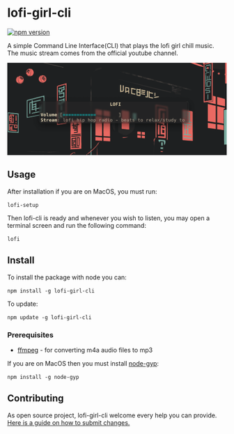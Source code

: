 # lofi-girl-cli
[![npm version](https://badge.fury.io/js/lofi-girl-cli.svg)](https://badge.fury.io/js/lofi-girl-cli)

A simple Command Line Interface(CLI) that plays the lofi girl chill music.
The music stream comes from the official youtube channel.

![screenshot](https://github.com/mariogarridopt/lofi-girl-cli/raw/master/screenshot.png)

## Usage
After installation if you are on MacOS, you must run:
```
lofi-setup
```
Then lofi-cli is ready and whenever you wish to listen, you may open a terminal screen and run the following command:
```
lofi
```

## Install

To install the package with node you can:
```
npm install -g lofi-girl-cli
```

To update:
```
npm update -g lofi-girl-cli
```

### Prerequisites
* [ffmpeg](https://github.com/FFmpeg/FFmpeg) - for converting m4a audio files to mp3

If you are on MacOS then you must install [node-gyp](https://github.com/nodejs/node-gyp#readme):
```
npm install -g node-gyp
```


## Contributing

As open source project, lofi-girl-cli welcome every help you can provide. [Here is a guide on how to submit changes.](CONTRIBUTING.md)